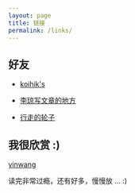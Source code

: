 ```yaml
---
layout: page
title: 链接
permalink: /links/
---
```


## 好友

- [koihik's](http://koihik.github.io)

- [李琼写文章的地方](http://lqcode.com/)

- [行走的轮子](http://jerkybible.com/)


## 我很欣赏 :)

[yinwang](http://www.yinwang.org/)

读完非常过瘾，还有好多，慢慢放 ... :)


